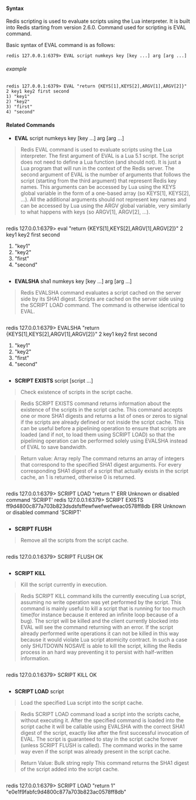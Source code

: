#### Syntax
Redis scripting is used to evaluate scripts using the Lua interpreter. It is built into Redis starting from version 2.6.0. Command used for scripting is EVAL command.

Basic syntax of EVAL command is as follows:

```
redis 127.0.0.1:6379> EVAL script numkeys key [key ...] arg [arg ...]
```

###### example
```
redis 127.0.0.1:6379> EVAL "return {KEYS[1],KEYS[2],ARGV[1],ARGV[2]}" 2 key1 key2 first second
1) "key1"
2) "key2"
3) "first"
4) "second"
```

#### Related Commands
* **EVAL** script numkeys key [key ...] arg [arg ...]

> Redis EVAL command is used to evaluate scripts using the Lua interpreter. The first argument of EVAL is a Lua 5.1 script. The script does not need to define a Lua function (and should not). It is just a Lua program that will run in the context of the Redis server. The second argument of EVAL is the number of arguments that follows the script (starting from the third argument) that represent Redis key names. This arguments can be accessed by Lua using the KEYS global variable in the form of a one-based array (so KEYS[1], KEYS[2], ...). All the additional arguments should not represent key names and can be accessed by Lua using the ARGV global variable, very similarly to what happens with keys (so ARGV[1], ARGV[2], ...).

> ```
redis 127.0.0.1:6379> eval "return {KEYS[1],KEYS[2],ARGV[1],ARGV[2]}" 2 key1 key2 first second
1) "key1"
2) "key2"
3) "first"
4) "second"
> ```

* **EVALSHA** sha1 numkeys key [key ...] arg [arg ...]

> Redis EVALSHA command evaluates a script cached on the server side by its SHA1 digest. Scripts are cached on the server side using the SCRIPT LOAD command. The command is otherwise identical to EVAL.

> ```
redis 127.0.0.1:6379> EVALSHA "return {KEYS[1],KEYS[2],ARGV[1],ARGV[2]}" 2 key1 key2 first second
1) "key1"
2) "key2"
3) "first"
4) "second"
> ```

* **SCRIPT EXISTS** script [script ...]

> Check existence of scripts in the script cache.

> Redis SCRIPT EXISTS command returns information about the existence of the scripts in the script cache. This command accepts one or more SHA1 digests and returns a list of ones or zeros to signal if the scripts are already defined or not inside the script cache. This can be useful before a pipelining operation to ensure that scripts are loaded (and if not, to load them using SCRIPT LOAD) so that the pipelining operation can be performed solely using EVALSHA instead of EVAL to save bandwidth.

> Return value: Array reply The command returns an array of integers that correspond to the specified SHA1 digest arguments. For every corresponding SHA1 digest of a script that actually exists in the script cache, an 1 is returned, otherwise 0 is returned.

> ```
redis 127.0.0.1:6379> SCRIPT LOAD "return 1"
ERR Unknown or disabled command 'SCRIPT'
redis 127.0.0.1:6379> SCRIPT EXISTS ff9d4800c877a703b823dsdsfsffewfwefwefweac0578ff8db
ERR Unknown or disabled command 'SCRIPT'
> ```

* **SCRIPT FLUSH**

> Remove all the scripts from the script cache.

> ```
redis 127.0.0.1:6379> SCRIPT FLUSH
OK
> ```

* **SCRIPT KILL**

> Kill the script currently in execution.

> Redis SCRIPT KILL command kills the currently executing Lua script, assuming no write operation was yet performed by the script. This command is mainly useful to kill a script that is running for too much time(for instance because it entered an infinite loop because of a bug). The script will be killed and the client currently blocked into EVAL will see the command returning with an error. If the script already performed write operations it can not be killed in this way because it would violate Lua script atomicity contract. In such a case only SHUTDOWN NOSAVE is able to kill the script, killing the Redis process in an hard way preventing it to persist with half-written information.

> ```
redis 127.0.0.1:6379> SCRIPT KILL
OK
> ```

* **SCRIPT LOAD** script

> Load the specified Lua script into the script cache.

> Redis SCRIPT LOAD command load a script into the scripts cache, without executing it. After the specified command is loaded into the script cache it will be callable using EVALSHA with the correct SHA1 digest of the script, exactly like after the first successful invocation of EVAL. The script is guaranteed to stay in the script cache forever (unless SCRIPT FLUSH is called). The command works in the same way even if the script was already present in the script cache.

> Return Value: Bulk string reply This command returns the SHA1 digest of the script added into the script cache.

> ```
redis 127.0.0.1:6379> SCRIPT LOAD "return 1"
"e0e1f9fabfc9d4800c877a703b823ac0578ff8db"
> ```